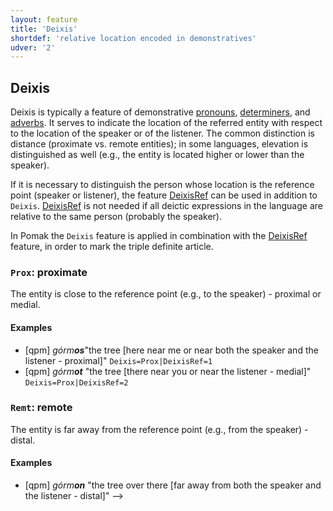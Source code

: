 ```yaml
---
layout: feature
title: 'Deixis'
shortdef: 'relative location encoded in demonstratives'
udver: '2'
---
```


<!-- https://github.com/UniversalDependencies/docs/issues/592 -->
<!-- see also Unimorph -->

## Deixis

Deixis is typically a feature of demonstrative [pronouns](../../u/pos/PRON), [determiners](../../u/pos/DET), and [adverbs](../../u/pos/ADV).
It serves to indicate the location of the referred entity with respect to the location of the speaker or of the listener. The common distinction is distance (proximate vs. remote entities); in some languages, elevation is distinguished as well (e.g., the entity is located higher or lower than the speaker).

If it is necessary to distinguish the person whose location is the reference point (speaker or listener), the feature [DeixisRef](DeixisRef.html) can be used in addition to `Deixis`. [DeixisRef](DeixisRef.html) is not needed if all deictic expressions in the language are relative to the same person (probably the speaker).

In Pomak the `Deixis` feature is applied in combination with the [DeixisRef](DeixisRef.html) feature, in order to mark the triple definite article. 



### <a name="Prox">`Prox`</a>: proximate

The entity is close to the reference point (e.g., to the speaker) - proximal or medial.

#### Examples

* [qpm] _górm<b>os</b>_"the tree [here near me or near both the speaker and the listener - proximal]" 
`Deixis=Prox|DeixisRef=1`
* [qpm] _górm<b>ot</b>_ "the tree [there near you or near the listener - medial]" 
`Deixis=Prox|DeixisRef=2`


### <a name="Remt">`Remt`</a>: remote

The entity is far away from the reference point (e.g., from the speaker) - distal.

#### Examples

* [qpm] _górm<b>on</b>_ "the tree over there [far away from both the speaker and the listener - distal]" 
-->

<!-- Interlanguage links updated So kvě 14 19:02:11 CEST 2022 -->
